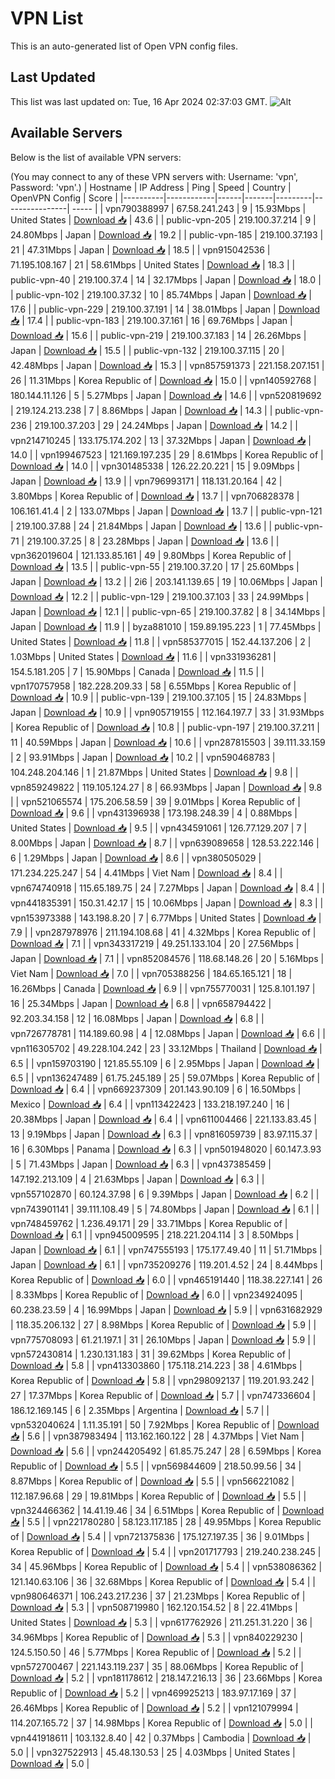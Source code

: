 # VPN List

This is an auto-generated list of Open VPN config files.

## Last Updated

This list was last updated on: Tue, 16 Apr 2024 02:37:03 GMT.
![Alt](https://repobeats.axiom.co/api/embed/186b98318ef1479477931607c1ad7d823f12451f.svg "Repobeats analytics image")

## Available Servers

Below is the list of available VPN servers:

(You may connect to any of these VPN servers with: Username: 'vpn', Password: 'vpn'.)
| Hostname | IP Address | Ping | Speed | Country | OpenVPN Config | Score |
|----------|------------|------|-------|---------|----------------| ----- |
| vpn790388997 | 67.58.241.243 | 9 | 15.93Mbps | United States | [Download 📥](./configs/server_0_US.ovpn) | 43.6 |
| public-vpn-205 | 219.100.37.214 | 9 | 24.80Mbps | Japan | [Download 📥](./configs/server_1_JP.ovpn) | 19.2 |
| public-vpn-185 | 219.100.37.193 | 21 | 47.31Mbps | Japan | [Download 📥](./configs/server_2_JP.ovpn) | 18.5 |
| vpn915042536 | 71.195.108.167 | 21 | 58.61Mbps | United States | [Download 📥](./configs/server_3_US.ovpn) | 18.3 |
| public-vpn-40 | 219.100.37.4 | 14 | 32.17Mbps | Japan | [Download 📥](./configs/server_4_JP.ovpn) | 18.0 |
| public-vpn-102 | 219.100.37.32 | 10 | 85.74Mbps | Japan | [Download 📥](./configs/server_5_JP.ovpn) | 17.6 |
| public-vpn-229 | 219.100.37.191 | 14 | 38.01Mbps | Japan | [Download 📥](./configs/server_6_JP.ovpn) | 17.4 |
| public-vpn-183 | 219.100.37.161 | 16 | 69.76Mbps | Japan | [Download 📥](./configs/server_7_JP.ovpn) | 15.6 |
| public-vpn-219 | 219.100.37.183 | 14 | 26.26Mbps | Japan | [Download 📥](./configs/server_8_JP.ovpn) | 15.5 |
| public-vpn-132 | 219.100.37.115 | 20 | 42.48Mbps | Japan | [Download 📥](./configs/server_9_JP.ovpn) | 15.3 |
| vpn857591373 | 221.158.207.151 | 26 | 11.31Mbps | Korea Republic of | [Download 📥](./configs/server_10_KR.ovpn) | 15.0 |
| vpn140592768 | 180.144.11.126 | 5 | 5.27Mbps | Japan | [Download 📥](./configs/server_11_JP.ovpn) | 14.6 |
| vpn520819692 | 219.124.213.238 | 7 | 8.86Mbps | Japan | [Download 📥](./configs/server_12_JP.ovpn) | 14.3 |
| public-vpn-236 | 219.100.37.203 | 29 | 24.24Mbps | Japan | [Download 📥](./configs/server_13_JP.ovpn) | 14.2 |
| vpn214710245 | 133.175.174.202 | 13 | 37.32Mbps | Japan | [Download 📥](./configs/server_14_JP.ovpn) | 14.0 |
| vpn199467523 | 121.169.197.235 | 29 | 8.61Mbps | Korea Republic of | [Download 📥](./configs/server_15_KR.ovpn) | 14.0 |
| vpn301485338 | 126.22.20.221 | 15 | 9.09Mbps | Japan | [Download 📥](./configs/server_16_JP.ovpn) | 13.9 |
| vpn796993171 | 118.131.20.164 | 42 | 3.80Mbps | Korea Republic of | [Download 📥](./configs/server_17_KR.ovpn) | 13.7 |
| vpn706828378 | 106.161.41.4 | 2 | 133.07Mbps | Japan | [Download 📥](./configs/server_18_JP.ovpn) | 13.7 |
| public-vpn-121 | 219.100.37.88 | 24 | 21.84Mbps | Japan | [Download 📥](./configs/server_19_JP.ovpn) | 13.6 |
| public-vpn-71 | 219.100.37.25 | 8 | 23.28Mbps | Japan | [Download 📥](./configs/server_20_JP.ovpn) | 13.6 |
| vpn362019604 | 121.133.85.161 | 49 | 9.80Mbps | Korea Republic of | [Download 📥](./configs/server_21_KR.ovpn) | 13.5 |
| public-vpn-55 | 219.100.37.20 | 17 | 25.60Mbps | Japan | [Download 📥](./configs/server_22_JP.ovpn) | 13.2 |
| 2i6 | 203.141.139.65 | 19 | 10.06Mbps | Japan | [Download 📥](./configs/server_23_JP.ovpn) | 12.2 |
| public-vpn-129 | 219.100.37.103 | 33 | 24.99Mbps | Japan | [Download 📥](./configs/server_24_JP.ovpn) | 12.1 |
| public-vpn-65 | 219.100.37.82 | 8 | 34.14Mbps | Japan | [Download 📥](./configs/server_25_JP.ovpn) | 11.9 |
| byza881010 | 159.89.195.223 | 1 | 77.45Mbps | United States | [Download 📥](./configs/server_26_US.ovpn) | 11.8 |
| vpn585377015 | 152.44.137.206 | 2 | 1.03Mbps | United States | [Download 📥](./configs/server_27_US.ovpn) | 11.6 |
| vpn331936281 | 154.5.181.205 | 7 | 15.90Mbps | Canada | [Download 📥](./configs/server_28_CA.ovpn) | 11.5 |
| vpn170757958 | 182.228.209.33 | 58 | 6.55Mbps | Korea Republic of | [Download 📥](./configs/server_29_KR.ovpn) | 10.9 |
| public-vpn-139 | 219.100.37.105 | 15 | 24.83Mbps | Japan | [Download 📥](./configs/server_30_JP.ovpn) | 10.9 |
| vpn905719155 | 112.164.197.7 | 33 | 31.93Mbps | Korea Republic of | [Download 📥](./configs/server_31_KR.ovpn) | 10.8 |
| public-vpn-197 | 219.100.37.211 | 11 | 40.59Mbps | Japan | [Download 📥](./configs/server_32_JP.ovpn) | 10.6 |
| vpn287815503 | 39.111.33.159 | 2 | 93.91Mbps | Japan | [Download 📥](./configs/server_33_JP.ovpn) | 10.2 |
| vpn590468783 | 104.248.204.146 | 1 | 21.87Mbps | United States | [Download 📥](./configs/server_34_US.ovpn) | 9.8 |
| vpn859249822 | 119.105.124.27 | 8 | 66.93Mbps | Japan | [Download 📥](./configs/server_35_JP.ovpn) | 9.8 |
| vpn521065574 | 175.206.58.59 | 39 | 9.01Mbps | Korea Republic of | [Download 📥](./configs/server_36_KR.ovpn) | 9.6 |
| vpn431396938 | 173.198.248.39 | 4 | 0.88Mbps | United States | [Download 📥](./configs/server_37_US.ovpn) | 9.5 |
| vpn434591061 | 126.77.129.207 | 7 | 8.00Mbps | Japan | [Download 📥](./configs/server_38_JP.ovpn) | 8.7 |
| vpn639089658 | 128.53.222.146 | 6 | 1.29Mbps | Japan | [Download 📥](./configs/server_39_JP.ovpn) | 8.6 |
| vpn380505029 | 171.234.225.247 | 54 | 4.41Mbps | Viet Nam | [Download 📥](./configs/server_40_VN.ovpn) | 8.4 |
| vpn674740918 | 115.65.189.75 | 24 | 7.27Mbps | Japan | [Download 📥](./configs/server_41_JP.ovpn) | 8.4 |
| vpn441835391 | 150.31.42.17 | 15 | 10.06Mbps | Japan | [Download 📥](./configs/server_42_JP.ovpn) | 8.3 |
| vpn153973388 | 143.198.8.20 | 7 | 6.77Mbps | United States | [Download 📥](./configs/server_43_US.ovpn) | 7.9 |
| vpn287978976 | 211.194.108.68 | 41 | 4.32Mbps | Korea Republic of | [Download 📥](./configs/server_44_KR.ovpn) | 7.1 |
| vpn343317219 | 49.251.133.104 | 20 | 27.56Mbps | Japan | [Download 📥](./configs/server_45_JP.ovpn) | 7.1 |
| vpn852084576 | 118.68.148.26 | 20 | 5.16Mbps | Viet Nam | [Download 📥](./configs/server_46_VN.ovpn) | 7.0 |
| vpn705388256 | 184.65.165.121 | 18 | 16.26Mbps | Canada | [Download 📥](./configs/server_47_CA.ovpn) | 6.9 |
| vpn755770031 | 125.8.101.197 | 16 | 25.34Mbps | Japan | [Download 📥](./configs/server_48_JP.ovpn) | 6.8 |
| vpn658794422 | 92.203.34.158 | 12 | 16.08Mbps | Japan | [Download 📥](./configs/server_49_JP.ovpn) | 6.8 |
| vpn726778781 | 114.189.60.98 | 4 | 12.08Mbps | Japan | [Download 📥](./configs/server_50_JP.ovpn) | 6.6 |
| vpn116305702 | 49.228.104.242 | 23 | 33.12Mbps | Thailand | [Download 📥](./configs/server_51_TH.ovpn) | 6.5 |
| vpn159703190 | 121.85.55.109 | 6 | 2.95Mbps | Japan | [Download 📥](./configs/server_52_JP.ovpn) | 6.5 |
| vpn136247489 | 61.75.245.189 | 25 | 59.07Mbps | Korea Republic of | [Download 📥](./configs/server_53_KR.ovpn) | 6.4 |
| vpn669237309 | 201.143.90.109 | 6 | 16.50Mbps | Mexico | [Download 📥](./configs/server_54_MX.ovpn) | 6.4 |
| vpn113422423 | 133.218.197.240 | 16 | 20.38Mbps | Japan | [Download 📥](./configs/server_55_JP.ovpn) | 6.4 |
| vpn611004466 | 221.133.83.45 | 13 | 9.19Mbps | Japan | [Download 📥](./configs/server_56_JP.ovpn) | 6.3 |
| vpn816059739 | 83.97.115.37 | 16 | 6.30Mbps | Panama | [Download 📥](./configs/server_57_PA.ovpn) | 6.3 |
| vpn501948020 | 60.147.3.93 | 5 | 71.43Mbps | Japan | [Download 📥](./configs/server_58_JP.ovpn) | 6.3 |
| vpn437385459 | 147.192.213.109 | 4 | 21.63Mbps | Japan | [Download 📥](./configs/server_59_JP.ovpn) | 6.3 |
| vpn557102870 | 60.124.37.98 | 6 | 9.39Mbps | Japan | [Download 📥](./configs/server_60_JP.ovpn) | 6.2 |
| vpn743901141 | 39.111.108.49 | 5 | 74.80Mbps | Japan | [Download 📥](./configs/server_61_JP.ovpn) | 6.1 |
| vpn748459762 | 1.236.49.171 | 29 | 33.71Mbps | Korea Republic of | [Download 📥](./configs/server_62_KR.ovpn) | 6.1 |
| vpn945009595 | 218.221.204.114 | 3 | 8.50Mbps | Japan | [Download 📥](./configs/server_63_JP.ovpn) | 6.1 |
| vpn747555193 | 175.177.49.40 | 11 | 51.71Mbps | Japan | [Download 📥](./configs/server_64_JP.ovpn) | 6.1 |
| vpn735209276 | 119.201.4.52 | 24 | 8.44Mbps | Korea Republic of | [Download 📥](./configs/server_65_KR.ovpn) | 6.0 |
| vpn465191440 | 118.38.227.141 | 26 | 8.33Mbps | Korea Republic of | [Download 📥](./configs/server_66_KR.ovpn) | 6.0 |
| vpn234924095 | 60.238.23.59 | 4 | 16.99Mbps | Japan | [Download 📥](./configs/server_67_JP.ovpn) | 5.9 |
| vpn631682929 | 118.35.206.132 | 27 | 8.98Mbps | Korea Republic of | [Download 📥](./configs/server_68_KR.ovpn) | 5.9 |
| vpn775708093 | 61.21.197.1 | 31 | 26.10Mbps | Japan | [Download 📥](./configs/server_69_JP.ovpn) | 5.9 |
| vpn572430814 | 1.230.131.183 | 31 | 39.62Mbps | Korea Republic of | [Download 📥](./configs/server_70_KR.ovpn) | 5.8 |
| vpn413303860 | 175.118.214.223 | 38 | 4.61Mbps | Korea Republic of | [Download 📥](./configs/server_71_KR.ovpn) | 5.8 |
| vpn298092137 | 119.201.93.242 | 27 | 17.37Mbps | Korea Republic of | [Download 📥](./configs/server_72_KR.ovpn) | 5.7 |
| vpn747336604 | 186.12.169.145 | 6 | 2.35Mbps | Argentina | [Download 📥](./configs/server_73_AR.ovpn) | 5.7 |
| vpn532040624 | 1.11.35.191 | 50 | 7.92Mbps | Korea Republic of | [Download 📥](./configs/server_74_KR.ovpn) | 5.6 |
| vpn387983494 | 113.162.160.122 | 28 | 4.37Mbps | Viet Nam | [Download 📥](./configs/server_75_VN.ovpn) | 5.6 |
| vpn244205492 | 61.85.75.247 | 28 | 6.59Mbps | Korea Republic of | [Download 📥](./configs/server_76_KR.ovpn) | 5.5 |
| vpn569844609 | 218.50.99.56 | 34 | 8.87Mbps | Korea Republic of | [Download 📥](./configs/server_77_KR.ovpn) | 5.5 |
| vpn566221082 | 112.187.96.68 | 29 | 19.81Mbps | Korea Republic of | [Download 📥](./configs/server_78_KR.ovpn) | 5.5 |
| vpn324466362 | 14.41.19.46 | 34 | 6.51Mbps | Korea Republic of | [Download 📥](./configs/server_79_KR.ovpn) | 5.5 |
| vpn221780280 | 58.123.117.185 | 28 | 49.95Mbps | Korea Republic of | [Download 📥](./configs/server_80_KR.ovpn) | 5.4 |
| vpn721375836 | 175.127.197.35 | 36 | 9.01Mbps | Korea Republic of | [Download 📥](./configs/server_81_KR.ovpn) | 5.4 |
| vpn201717793 | 219.240.238.245 | 34 | 45.96Mbps | Korea Republic of | [Download 📥](./configs/server_82_KR.ovpn) | 5.4 |
| vpn538086362 | 121.140.63.106 | 36 | 32.68Mbps | Korea Republic of | [Download 📥](./configs/server_83_KR.ovpn) | 5.4 |
| vpn980646371 | 106.243.217.236 | 37 | 21.23Mbps | Korea Republic of | [Download 📥](./configs/server_84_KR.ovpn) | 5.3 |
| vpn508719980 | 162.120.154.52 | 8 | 22.41Mbps | United States | [Download 📥](./configs/server_85_US.ovpn) | 5.3 |
| vpn617762926 | 211.251.31.220 | 36 | 34.96Mbps | Korea Republic of | [Download 📥](./configs/server_86_KR.ovpn) | 5.3 |
| vpn840229230 | 124.5.150.50 | 46 | 5.77Mbps | Korea Republic of | [Download 📥](./configs/server_87_KR.ovpn) | 5.2 |
| vpn572700467 | 221.143.119.237 | 35 | 88.06Mbps | Korea Republic of | [Download 📥](./configs/server_88_KR.ovpn) | 5.2 |
| vpn181178612 | 218.147.216.13 | 36 | 23.66Mbps | Korea Republic of | [Download 📥](./configs/server_89_KR.ovpn) | 5.2 |
| vpn469925213 | 183.97.17.169 | 37 | 26.46Mbps | Korea Republic of | [Download 📥](./configs/server_90_KR.ovpn) | 5.2 |
| vpn121079994 | 114.207.165.72 | 37 | 14.98Mbps | Korea Republic of | [Download 📥](./configs/server_91_KR.ovpn) | 5.0 |
| vpn441918611 | 103.132.8.40 | 42 | 0.37Mbps | Cambodia | [Download 📥](./configs/server_92_KH.ovpn) | 5.0 |
| vpn327522913 | 45.48.130.53 | 25 | 4.03Mbps | United States | [Download 📥](./configs/server_93_US.ovpn) | 5.0 |
